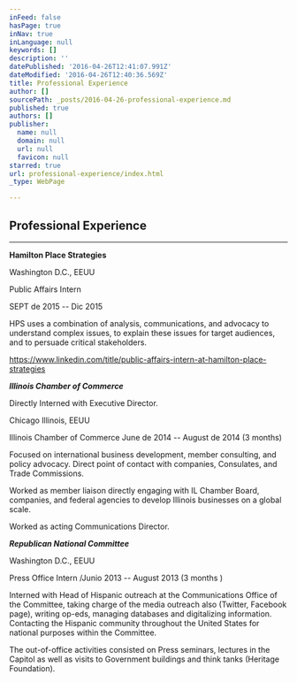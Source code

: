 ```yaml
---
inFeed: false
hasPage: true
inNav: true
inLanguage: null
keywords: []
description: ''
datePublished: '2016-04-26T12:41:07.991Z'
dateModified: '2016-04-26T12:40:36.569Z'
title: Professional Experience
author: []
sourcePath: _posts/2016-04-26-professional-experience.md
published: true
authors: []
publisher:
  name: null
  domain: null
  url: null
  favicon: null
starred: true
url: professional-experience/index.html
_type: WebPage

---
```

## Professional Experience

****

**Hamilton Place Strategies**

Washington D.C., EEUU

Public Affairs Intern

SEPT de 2015 -- Dic 2015

HPS uses a combination of analysis, communications, and advocacy to understand complex issues, to explain these issues for target audiences, and to persuade critical stakeholders.

https://www.linkedin.com/title/public-affairs-intern-at-hamilton-place-strategies

**_Illinois Chamber of Commerce_**

Directly Interned with Executive Director.

Chicago Illinois, EEUU

Illinois Chamber of Commerce June de 2014 -- August de 2014 (3 months)

Focused on international business development, member consulting, and policy advocacy. Direct point of contact with companies, Consulates, and Trade Commissions.

Worked as member liaison directly engaging with IL Chamber Board, companies, and federal agencies to develop Illinois businesses on a global scale.

Worked as acting Communications Director.

**_Republican National Committee_**

Washington D.C., EEUU

Press Office Intern /Junio 2013 -- August 2013 (3 months )

Interned with Head of Hispanic outreach at the Communications Office of the Committee, taking charge of the media outreach also (Twitter, Facebook page), writing op-eds, managing databases and digitalizing information. Contacting the Hispanic community throughout the United States for national purposes within the Committee.

The out-of-office activities consisted on Press seminars, lectures in the Capitol as well as visits to Government buildings and think tanks (Heritage Foundation).